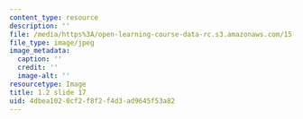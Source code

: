 ```yaml
---
content_type: resource
description: ''
file: /media/https%3A/open-learning-course-data-rc.s3.amazonaws.com/15-s21-nuts-and-bolts-of-business-plans-january-iap-2014/4dbea1020cf2f8f2f4d3ad9645f53a82_1.2_slide_17.jpg
file_type: image/jpeg
image_metadata:
  caption: ''
  credit: ''
  image-alt: ''
resourcetype: Image
title: 1.2 slide 17
uid: 4dbea102-0cf2-f8f2-f4d3-ad9645f53a82
---
```

